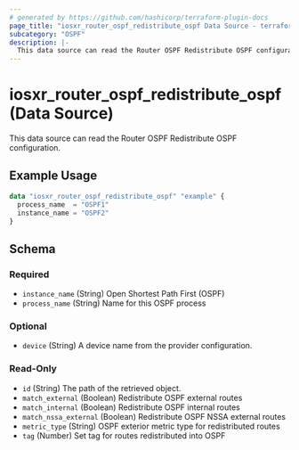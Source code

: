```yaml
---
# generated by https://github.com/hashicorp/terraform-plugin-docs
page_title: "iosxr_router_ospf_redistribute_ospf Data Source - terraform-provider-iosxr"
subcategory: "OSPF"
description: |-
  This data source can read the Router OSPF Redistribute OSPF configuration.
---
```


# iosxr_router_ospf_redistribute_ospf (Data Source)

This data source can read the Router OSPF Redistribute OSPF configuration.

## Example Usage

```terraform
data "iosxr_router_ospf_redistribute_ospf" "example" {
  process_name  = "OSPF1"
  instance_name = "OSPF2"
}
```

<!-- schema generated by tfplugindocs -->
## Schema

### Required

- `instance_name` (String) Open Shortest Path First (OSPF)
- `process_name` (String) Name for this OSPF process

### Optional

- `device` (String) A device name from the provider configuration.

### Read-Only

- `id` (String) The path of the retrieved object.
- `match_external` (Boolean) Redistribute OSPF external routes
- `match_internal` (Boolean) Redistribute OSPF internal routes
- `match_nssa_external` (Boolean) Redistribute OSPF NSSA external routes
- `metric_type` (String) OSPF exterior metric type for redistributed routes
- `tag` (Number) Set tag for routes redistributed into OSPF


